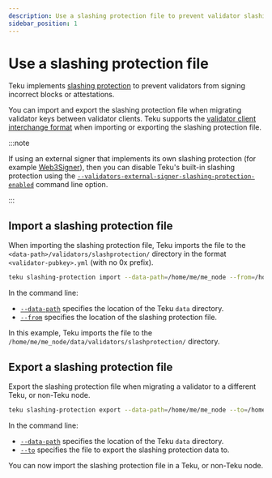 ```yaml
---
description: Use a slashing protection file to prevent validator slashing offenses.
sidebar_position: 1
---
```


# Use a slashing protection file

Teku implements [slashing protection] to prevent validators from signing incorrect blocks or attestations.

You can import and export the slashing protection file when migrating validator keys between validator clients. Teku supports the [validator client interchange format] when importing or exporting the slashing protection file.

:::note

If using an external signer that implements its own slashing protection (for example [Web3Signer]), then you can disable Teku's built-in slashing protection using the [`--validators-external-signer-slashing-protection-enabled`](../../reference/cli/index.md#validators-external-signer-slashing-protection-enabled) command line option.

:::

## Import a slashing protection file

When importing the slashing protection file, Teku imports the file to the `<data-path>/validators/slashprotection/` directory in the format `<validator-pubkey>.yml` (with no 0x prefix).

```bash title="Example"
teku slashing-protection import --data-path=/home/me/me_node --from=/home/slash/slashing-interchange-format.json
```

In the command line:

- [`--data-path`](../../reference/cli/subcommands/slashing-protection.md#data-path-1) specifies the location of the Teku `data` directory.
- [`--from`](../../reference/cli/subcommands/slashing-protection.md#from) specifies the location of the slashing protection file.

In this example, Teku imports the file to the `/home/me/me_node/data/validators/slashprotection/` directory.

## Export a slashing protection file

Export the slashing protection file when migrating a validator to a different Teku, or non-Teku node.

```bash title="Example"
teku slashing-protection export --data-path=/home/me/me_node --to=/home/slash/slashing-interchange-format-minimal.json
```

In the command line:

- [`--data-path`](../../reference/cli/subcommands/slashing-protection.md#data-path) specifies the location of the Teku `data` directory.
- [`--to`](../../reference/cli/subcommands/slashing-protection.md#to) specifies the file to export the slashing protection data to.

You can now import the slashing protection file in a Teku, or non-Teku node.

<!--links -->

[slashing protection]: ../../concepts/slashing-protection.md
[data path directory when starting Teku]: ../../reference/cli/index.md#data-path
[validator client interchange format]: https://eips.ethereum.org/EIPS/eip-3076
[Web3Signer]: https://docs.web3signer.consensys.net/en/latest/
